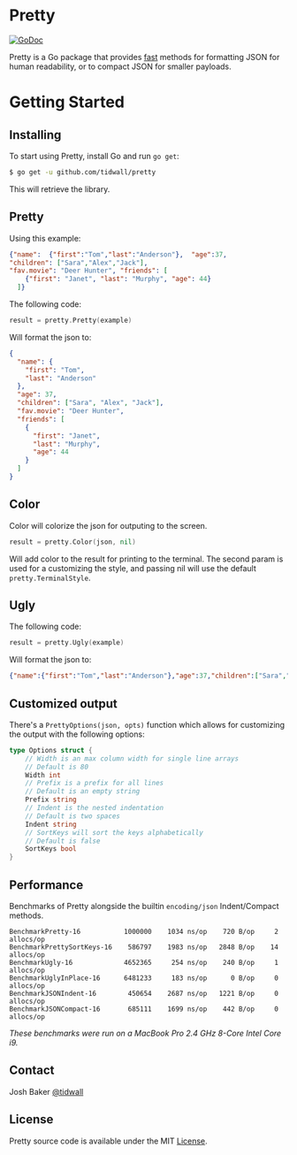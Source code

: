 # Pretty

[![GoDoc](https://img.shields.io/badge/api-reference-blue.svg?style=flat-square)](https://pkg.go.dev/github.com/tidwall/pretty)

Pretty is a Go package that provides [fast](#performance) methods for formatting JSON for human readability, or to compact JSON for smaller payloads.

Getting Started
===============

## Installing

To start using Pretty, install Go and run `go get`:

```sh
$ go get -u github.com/tidwall/pretty
```

This will retrieve the library.

## Pretty

Using this example:

```json
{"name":  {"first":"Tom","last":"Anderson"},  "age":37,
"children": ["Sara","Alex","Jack"],
"fav.movie": "Deer Hunter", "friends": [
    {"first": "Janet", "last": "Murphy", "age": 44}
  ]}
```

The following code:
```go
result = pretty.Pretty(example)
```

Will format the json to:

```json
{
  "name": {
    "first": "Tom",
    "last": "Anderson"
  },
  "age": 37,
  "children": ["Sara", "Alex", "Jack"],
  "fav.movie": "Deer Hunter",
  "friends": [
    {
      "first": "Janet",
      "last": "Murphy",
      "age": 44
    }
  ]
}
```

## Color

Color will colorize the json for outputing to the screen.

```go
result = pretty.Color(json, nil)
```

Will add color to the result for printing to the terminal.
The second param is used for a customizing the style, and passing nil will use the default `pretty.TerminalStyle`.

## Ugly

The following code:
```go
result = pretty.Ugly(example)
```

Will format the json to:

```json
{"name":{"first":"Tom","last":"Anderson"},"age":37,"children":["Sara","Alex","Jack"],"fav.movie":"Deer Hunter","friends":[{"first":"Janet","last":"Murphy","age":44}]}
```

## Customized output

There's a `PrettyOptions(json, opts)` function which allows for customizing the output with the following options:

```go
type Options struct {
	// Width is an max column width for single line arrays
	// Default is 80
	Width int
	// Prefix is a prefix for all lines
	// Default is an empty string
	Prefix string
	// Indent is the nested indentation
	// Default is two spaces
	Indent string
	// SortKeys will sort the keys alphabetically
	// Default is false
	SortKeys bool
}
```
## Performance

Benchmarks of Pretty alongside the builtin `encoding/json` Indent/Compact methods.
```
BenchmarkPretty-16           1000000    1034 ns/op    720 B/op     2 allocs/op
BenchmarkPrettySortKeys-16    586797    1983 ns/op   2848 B/op    14 allocs/op
BenchmarkUgly-16             4652365     254 ns/op    240 B/op     1 allocs/op
BenchmarkUglyInPlace-16      6481233     183 ns/op      0 B/op     0 allocs/op
BenchmarkJSONIndent-16        450654    2687 ns/op   1221 B/op     0 allocs/op
BenchmarkJSONCompact-16       685111    1699 ns/op    442 B/op     0 allocs/op
```

*These benchmarks were run on a MacBook Pro 2.4 GHz 8-Core Intel Core i9.*

## Contact
Josh Baker [@tidwall](http://twitter.com/tidwall)

## License

Pretty source code is available under the MIT [License](/LICENSE).

